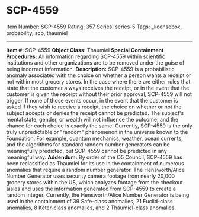 # SCP-4559
Item Number: SCP-4559
Rating: 357
Series: series-5
Tags: _licensebox, probability, scp, thaumiel

---

  
**Item #:** SCP-4559 
**Object Class:** Thaumiel
**Special Containment Procedures:** All information regarding SCP-4559 within scientific institutions and other organizations are to be removed under the guise of being incorrect information.
**Description:** SCP-4559 is a probabilistic anomaly associated with the choice on whether a person wants a receipt or not within most grocery stores. In the case where there are either rules that state that the customer always receives the receipt, or in the event that the customer is given the receipt without their prior approval, SCP-4559 will not trigger.
If none of those events occur, in the event that the customer is asked if they wish to receive a receipt, the choice on whether or not the subject accepts or denies the receipt cannot be predicted. The subject's mental state, gender, or wealth will not influence the outcome, and the chance for each choice is exactly the same.
Currently, SCP-4559 is the only truly unpredictable or "random" phenomenon in the universe known to the Foundation. For example, quantum mechanics, weather, ocean currents, and the algorithms for standard random number generators can be meaningfully predicted, but SCP-4559 cannot be predicted in any meaningful way.
**Addendum:** By order of the O5 Council, SCP-4559 has been reclassified as Thaumiel for its use in the containment of numerous anomalies that require a random number generator. The Hensworth/Alice Number Generator uses security camera footage from nearly 20,000 grocery stores within the US, which analyzes footage from the checkout aisles and uses the information generated from SCP-4559 to create a random integer. Currently, the Hensworth/Alice Number Generator is being used in the containment of 39 Safe-class anomalies, 21 Euclid-class anomalies, 8 Keter-class anomalies, and 2 Thaumiel-class anomalies.